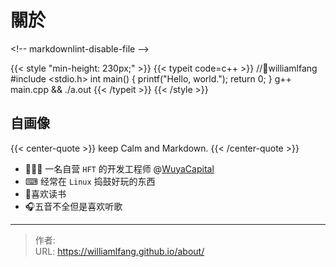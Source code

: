 # 關於


&lt;!-- markdownlint-disable-file --&gt;

{{&lt; style &#34;min-height: 230px;&#34; &gt;}}
{{&lt; typeit code=c&#43;&#43; &gt;}}
//👨williamlfang
#include &lt;stdio.h&gt;
int main() {
    printf(&#34;Hello, world.&#34;);
    return 0;
}
g&#43;&#43; main.cpp &amp;&amp; ./a.out
{{&lt; /typeit &gt;}}
{{&lt; /style &gt;}}


## 自画像

{{&lt; center-quote &gt;}}
    keep Calm and Markdown.
{{&lt; /center-quote &gt;}}

- 👨🏻‍💻 一名自营 `HFT` 的开发工程师 @[WuyaCapital](https://www.wuyacapital.com/)
- ⌨  经常在 `Linux` 捣鼓好玩的东西
- 📖喜欢读书
- 🎧五音不全但是喜欢听歌



---

> 作者:   
> URL: https://williamlfang.github.io/about/  

